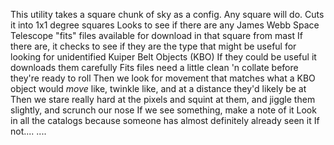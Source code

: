 This utility takes a square chunk of sky as a config. Any square will do.
Cuts it into 1x1 degree squares
Looks to see if there are any James Webb Space Telescope "fits" files available for download in that square from mast
If there are, it checks to see if they are the type that might be useful for looking for unidentified Kuiper Belt Objects (KBO)
If they could be useful it downloads them carefully
Fits files need a little clean 'n collate before they're ready to roll
Then we look for movement that matches what a KBO object would _move_ like, twinkle like, and at a distance they'd likely be at
Then we stare really hard at the pixels and squint at them, and jiggle them slightly, and scrunch our nose
If we see something, make a note of it
Look in all the catalogs because someone has almost definitely already seen it
If not.... ....

